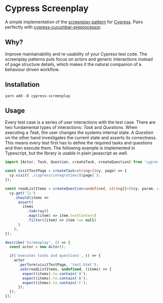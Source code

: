 # Cypress Screenplay

A simple implementation of the [screenplay pattern] for [Cypress][cypress]. Pairs perfectly with [cypress-cucumber-preprocessor].

[cypress-cucumber-preprocessor]: https://github.com/TheBrainFamily/cypress-cucumber-preprocessor
[screenplay pattern]: https://www.infoq.com/articles/Beyond-Page-Objects-Test-Automation-Serenity-Screenplay/
[cypress]: https://cypress.io

## Why?

Improve maintainability and re-usability of your Cypress test code. The screenplay patterns puts focus on actors and
generic interactions instead of page structure details, which makes it the natural companion of a behaviour driven
workflow.

## Installation

```shell script
yarn add -D cypress-screenplay
```

## Usage

Every test case is a series of user interactions with the test case. There are two fundamental types of interactions:
_Task_ and _Questions_. When executing a _Task_, the user changes the systems internal state. A _Question_ on the other
hand investigates the current state and asserts its correctness. This means every test first has to define the required
tasks and questions and then execute them.
The following example is implemented in Typescript, but the library is usable in plain javascript as well.

```typescript
import {Actor, Task, Question, createTask, createQuestion} from 'cypress-screenplay';

const visitTestPage = createTask<string>((cy, page) => {
  cy.visit(`./cypress/integration/${page}`);
});

const readListItems = createQuestion<undefined, string[]>((cy, param, assert) => {
  cy.get('li')
    .should(items =>
      assert(
        items
          .toArray()
          .map((item) => item.textContent)
          .filter((item) => item !== null)
      )
    );
});

describe('Screenplay', () => {
  const actor = new Actor();

  it('executes tasks and questions', () => {
    actor
      .perform(visitTestPage, 'test.html');
      .ask(readListItems, undefined, (items) => {
        expect(items).to.contain('A');
        expect(items).to.contain('B');
        expect(items).to.contain('C');
      });
  });
});
```
